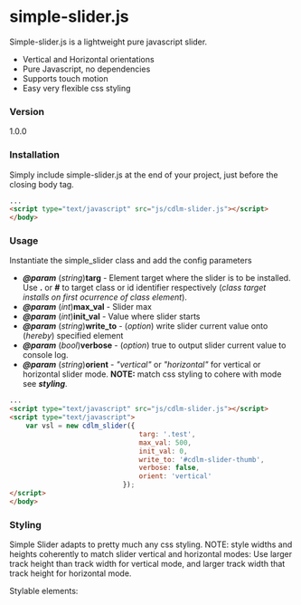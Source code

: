 simple-slider.js
================

Simple-slider.js is a lightweight pure javascript slider. 

  - Vertical and Horizontal orientations
  - Pure Javascript, no dependencies
  - Supports touch motion
  - Easy very flexible css styling

### Version
1.0.0

### Installation

Simply include simple-slider.js at the end of your project, just before the closing body tag.

```html
...
<script type="text/javascript" src="js/cdlm-slider.js"></script>
</body>
```

### Usage

Instantiate the simple_slider class and add the config parameters

*  **_@param_** (_string_)**targ** - Element target where the slider is to be installed. Use  **.** or **#** to target class or id identifier respectively (_class target installs on first ocurrence of class element_).  
*  **_@param_** (_int_)**max_val** - Slider max
*  **_@param_** (_int_)**init_val** - Value where slider starts
*  **_@param_** (_string_)**write_to** - (_option_) write slider current value onto (_hereby_) specified element
*  **_@param_** (_bool_)**verbose** - (_option_) true to output slider current value to console log.
*  **_@param_** (_string_)**orient** - _"vertical"_ or _"horizontal"_ for vertical or horizontal slider mode. **NOTE:** match css styling to cohere with mode see **_styling_**.

```html
...
<script type="text/javascript" src="js/cdlm-slider.js"></script>
<script type="text/javascript">
	var vsl = new cdlm_slider({	
								targ: '.test',
								max_val: 500,
								init_val: 0,
								write_to: '#cdlm-slider-thumb',
								verbose: false,
								orient: 'vertical'
							});
</script>
</body>
```


### Styling

Simple Slider adapts to pretty much any css styling. NOTE: style widths and heights coherently to match slider vertical and horizontal modes: Use larger track height than track width for vertical mode, and larger track width that track height for horizontal mode.

Stylable elements:

